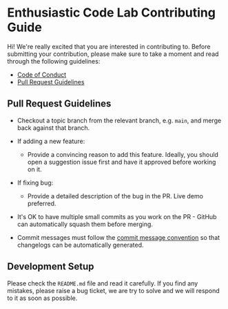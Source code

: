 # Enthusiastic Code Lab Contributing Guide

Hi! We're really excited that you are interested in contributing to. Before
submitting your contribution, please make sure to take a moment and read
through the following guidelines:

- [Code of Conduct]
- [Pull Request Guidelines](#pull-request-guidelines)

## Pull Request Guidelines

- Checkout a topic branch from the relevant branch, e.g. `main`, and merge back
against that branch.

- If adding a new feature:

  - Provide a convincing reason to add this feature. Ideally, you should open a
  suggestion issue first and have it approved before working on it.

- If fixing bug:

  - Provide a detailed description of the bug in the PR. Live demo preferred.

- It's OK to have multiple small commits as you work on the PR - GitHub can
automatically squash them before merging.

- Commit messages must follow the [commit message convention] so that
changelogs can be automatically generated.

## Development Setup

Please check the `README.md` file and read it carefully. If you find any
mistakes, please raise a bug ticket, we are try to solve and we will respond to
it as soon as possible.

[Code of Conduct]: https://github.com/enthusiasticcodelab/.github/blob/main/CODE_OF_CONDUCT.md
[commit message convention]: https://www.conventionalcommits.org/en/v1.0.0/#summary
